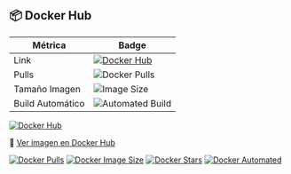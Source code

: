## 📦 Docker Hub

| Métrica | Badge |
|--------|--------|
| Link   |[![Docker Hub](https://img.shields.io/badge/Docker_Hub-nach0t%2Fsolemne1web-blue?logo=docker)](https://hub.docker.com/r/nach0t/solemne1web) |
| Pulls | ![Docker Pulls](https://img.shields.io/docker/pulls/nach0t/solemne1web) |
| Tamaño Imagen | ![Image Size](https://img.shields.io/docker/image-size/nach0t/solemne1web/latest) |
| Build Automático | ![Automated Build](https://img.shields.io/docker/automated/nach0t/solemne1web) |


[![Docker Hub](https://img.shields.io/badge/Docker_Hub-nach0t%2Fsolemne1web-blue?logo=docker)](https://hub.docker.com/r/nach0t/solemne1web)


🔗 [Ver imagen en Docker Hub](https://hub.docker.com/r/nach0t/solemne1web)



[![Docker Pulls](https://img.shields.io/docker/pulls/nach0t/solemne1web)](https://hub.docker.com/r/nach0t/solemne1web)
[![Docker Image Size](https://img.shields.io/docker/image-size/nach0t/solemne1web/latest)](https://hub.docker.com/r/nach0t/solemne1web)
[![Docker Stars](https://img.shields.io/docker/stars/nach0t/solemne1web)](https://hub.docker.com/r/nach0t/solemne1web)
[![Docker Automated](https://img.shields.io/docker/automated/nach0t/solemne1web)](https://hub.docker.com/r/nach0t/solemne1web)


